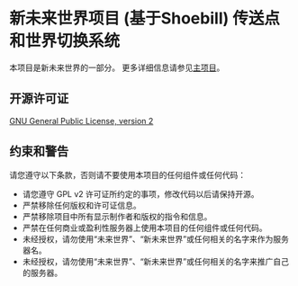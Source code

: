 新未来世界项目 (基于Shoebill) 传送点和世界切换系统
=================
本项目是新未来世界的一部分。
更多详细信息请参见[主项目](https://github.com/GTAUN/wl-gamemode)。

开源许可证
-----------------
[GNU General Public License, version 2](http://www.gnu.org/licenses/gpl-2.0.html)

约束和警告
-----------------
请您遵守以下条款，否则请不要使用本项目的任何组件或任何代码：
* 请您遵守 GPL v2 许可证所约定的事项，修改代码以后请保持开源。
* 严禁移除任何版权和许可证信息。
* 严禁移除项目中所有显示制作者和版权的指令和信息。
* 严禁在任何商业或盈利性服务器上使用本项目的任何组件或任何代码。
* 未经授权，请勿使用“未来世界”、“新未来世界”或任何相关的名字来作为服务器名。
* 未经授权，请勿使用“未来世界”、“新未来世界”或任何相关的名字来推广自己的服务器。

